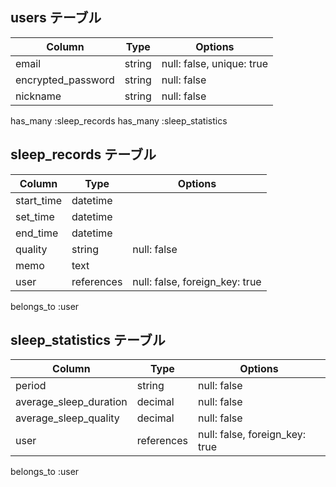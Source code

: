 ## users テーブル

| Column              | Type   | Options                    |
| ------------------- | ------ | -------------------------- |
| email               | string | null: false, unique: true  |
| encrypted_password  | string | null: false                |
| nickname            | string | null: false                |

  has_many :sleep_records
  has_many :sleep_statistics

## sleep_records テーブル

| Column     | Type       | Options                        |
| ---------- | ---------- | ------------------------------ |
| start_time | datetime   |                                |
| set_time   | datetime   |                                |
| end_time   | datetime   |                                |
| quality    | string     | null: false                    |
| memo       | text       |                                |
| user       | references | null: false, foreign_key: true |

  belongs_to :user

## sleep_statistics テーブル

| Column                 | Type       | Options                        |
| ---------------------- | ---------- | ------------------------------ |
| period                 | string     | null: false                    |
| average_sleep_duration | decimal    | null: false                    |
| average_sleep_quality  | decimal    | null: false                    |
| user                   | references | null: false, foreign_key: true |

  belongs_to :user